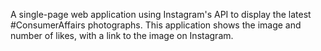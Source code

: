 A single-page web application using Instagram's API to display the latest #ConsumerAffairs photographs. This application shows the image and number of likes, with a link to the image on Instagram.
